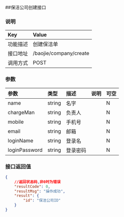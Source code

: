 ##保洁公司创建接口

### 说明

| Key      | Value                   |
|:---------|:------------------------|
| 功能描述 | 创建保洁单      |
| 接口地址 | /baojie/company/create |
| 调用方式 | POST                     |

### 参数

| 参数 | 类型    | 描述     | 说明 | 可空 |
|:-----|:--------|:---------|:-----|:-----|
| name   | string | 名字 |      | N    |
| chargeMan   | string | 负责人 |      | N    |
| mobile   | string | 手机号 |      | N    |
| email   | string | 邮箱 |      | N    |
| loginName   | string | 登录名 |      | N    |
| loginPassword   | string | 登录密码|      | N    |

### 接口返回值

```json
{
    //返回状态码,非0时为错误
    "resultCode": 0,
    "resultMsg": "操作成功",
    "result": {
        "id": "保洁公司ID"
    }
}
```